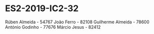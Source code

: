 # ES2-2019-IC2-32

Rúben Almeida - 54767
João Ferro - 82108
Guilherme Almeida - 78600
António Godinho - 77676
Márcio Jesus - 82412
